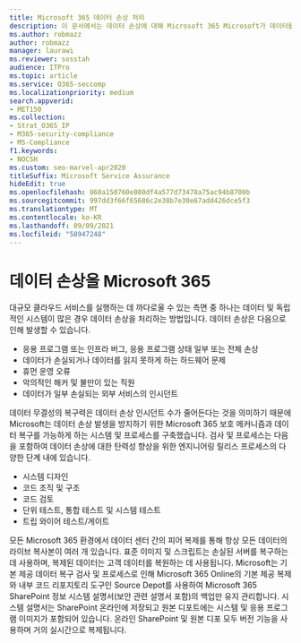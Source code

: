 ```yaml
---
title: Microsoft 365 데이터 손상 처리
description: 이 문서에서는 데이터 손상에 대해 Microsoft 365 Microsoft가 데이터를 방지 및 복구하기 위해 취한 노력에 대해 설명하고 있습니다.
ms.author: robmazz
author: robmazz
manager: laurawi
ms.reviewer: sosstah
audience: ITPro
ms.topic: article
ms.service: O365-seccomp
ms.localizationpriority: medium
search.appverid:
- MET150
ms.collection:
- Strat_O365_IP
- M365-security-compliance
- MS-Compliance
f1.keywords:
- NOCSH
ms.custom: seo-marvel-apr2020
titleSuffix: Microsoft Service Assurance
hideEdit: true
ms.openlocfilehash: 860a150760e080df4a577d73478a75ac94b8700b
ms.sourcegitcommit: 997dd3f66f65686c2e38b7e30e67add426dce5f3
ms.translationtype: MT
ms.contentlocale: ko-KR
ms.lasthandoff: 09/09/2021
ms.locfileid: "58947248"
---
```

# <a name="dealing-with-data-corruption-in-microsoft-365"></a>데이터 손상을 Microsoft 365

대규모 클라우드 서비스를 실행하는 데 까다로울 수 있는 측면 중 하나는 데이터 및 독립적인 시스템이 많은 경우 데이터 손상을 처리하는 방법입니다. 데이터 손상은 다음으로 인해 발생할 수 있습니다.

- 응용 프로그램 또는 인프라 버그, 응용 프로그램 상태 일부 또는 전체 손상
- 데이터가 손실되거나 데이터를 읽지 못하게 하는 하드웨어 문제
- 휴먼 운영 오류
- 악의적인 해커 및 불만이 있는 직원
- 데이터가 일부 손실되는 외부 서비스의 인시던트

데이터 무결성의 복구력은 데이터 손상 인시던트 수가 줄어든다는 것을 의미하기 때문에 Microsoft는 데이터 손상 발생을 방지하기 위한 Microsoft 365 보호 메커니즘과 데이터 복구를 가능하게 하는 시스템 및 프로세스를 구축했습니다. 검사 및 프로세스는 다음을 포함하여 데이터 손상에 대한 탄력성 향상을 위한 엔지니어링 릴리스 프로세스의 다양한 단계 내에 있습니다.

- 시스템 디자인
- 코드 조직 및 구조
- 코드 검토
- 단위 테스트, 통합 테스트 및 시스템 테스트
- 트립 와이어 테스트/게이트

모든 Microsoft 365 환경에서 데이터 센터 간의 피어 복제를 통해 항상 모든 데이터의 라이브 복사본이 여러 개 있습니다. 표준 이미지 및 스크립트는 손실된 서버를 복구하는 데 사용하며, 복제된 데이터는 고객 데이터를 복원하는 데 사용됩니다. Microsoft는 기본 제공 데이터 복구 검사 및 프로세스로 인해 Microsoft 365 Online의 기본 제공 복제와 내부 코드 리포지토리 도구인 Source Depot를 사용하여 Microsoft 365 SharePoint 정보 시스템 설명서(보안 관련 설명서 포함)의 백업만 유지 관리합니다. 시스템 설명서는 SharePoint 온라인에 저장되고 원본 디포트에는 시스템 및 응용 프로그램 이미지가 포함되어 있습니다. 온라인 SharePoint 및 원본 디포 모두 버전 기능을 사용하며 거의 실시간으로 복제됩니다.
